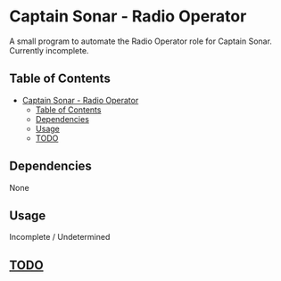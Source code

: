 # Captain Sonar - Radio Operator

A small program to automate the Radio Operator role for Captain Sonar.  Currently incomplete.

## Table of Contents

- [Captain Sonar - Radio Operator](#captain-sonar---radio-operator)
  - [Table of Contents](#table-of-contents)
  - [Dependencies](#dependencies)
  - [Usage](#usage)
  - [TODO](#todo)


## Dependencies

None

## Usage

Incomplete / Undetermined

## [TODO](TODO.md)